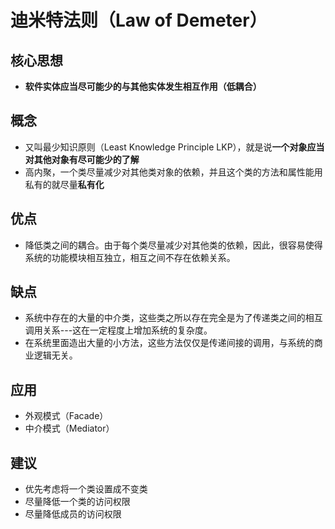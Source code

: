 # 迪米特法则（Law of Demeter）

## 核心思想
- **软件实体应当尽可能少的与其他实体发生相互作用（低耦合）**

## 概念
- 又叫最少知识原则（Least Knowledge Principle LKP），就是说**一个对象应当对其他对象有尽可能少的了解**
- 高内聚，一个类尽量减少对其他类对象的依赖，并且这个类的方法和属性能用私有的就尽量**私有化**

## 优点
- 降低类之间的耦合。由于每个类尽量减少对其他类的依赖，因此，很容易使得系统的功能模块相互独立，相互之间不存在依赖关系。

## 缺点
- 系统中存在的大量的中介类，这些类之所以存在完全是为了传递类之间的相互调用关系---这在一定程度上增加系统的复杂度。 
- 在系统里面造出大量的小方法，这些方法仅仅是传递间接的调用，与系统的商业逻辑无关。

## 应用
- 外观模式（Facade）
- 中介模式（Mediator） 

## 建议
- 优先考虑将一个类设置成不变类
- 尽量降低一个类的访问权限
- 尽量降低成员的访问权限